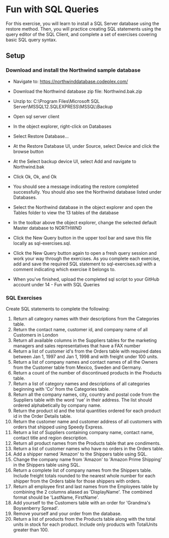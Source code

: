 # Fun with SQL Queries

For this exercise, you will learn to install a SQL Server database using the restore method. Then, you will practice creating SQL statements using the query editor of the SQL Client, and complete a set of exercises covering basic SQL query syntax.

## Setup

### Download and install the Northwind sample database

* Navigate to:  https://northwinddatabase.codeplex.com/
* Download the Northwind database zip file:  Northwind.bak.zip
* Unzip to:  C:\Program Files\Microsoft SQL Server\MSSQL12.SQLEXPRESS\MSSQL\Backup

* Open sql server client
* In the object explorer, right-click on Databases
* Select Restore Database...
* At the Restore Database UI, under Source, select Device and click the browse button
* At the Select backup device UI, select Add and navigate to Northwind.bak
* Click Ok, Ok, and Ok

* You should see a message indicating the restore completed successfully. You should also see the Northwind database listed under 
Databases.
* Select the Northwind database in the object explorer and open the Tables folder to view the 13 tables of the database
* In the toolbar above the object explorer, change the selected default Master database to NORTHWND
* Click the New Query button in the upper tool bar and save this file locally as sql-exercises.sql.
* Click the New Query button again to open a fresh query session and work your way through the exercises. As you complete each exercise, add and save the required SQL statement to sql-exercises.sql with a comment indicating which exercise it belongs to.
* When you've finished, upload the completed sql script to your GitHub account under 14 - Fun with SQL Queries

### SQL Exercises

Create SQL statements to complete the following:

1.  Return all category names with their descriptions from the Categories table.
2.  Return the contact name, customer id, and company name of all Customers in London
3.  Return all available columns in the Suppliers tables for the marketing managers and sales representatives that have a FAX number 
4.  Return a list of customer id's from the Orders table with required dates between Jan 1, 1997 and Jan 1, 1998 and with freight under 100 units.
5.  Return a list of company names and contact names of all the Owners from the Customer table from Mexico, Sweden and Germany.
6.  Return a count of the number of discontinued products in the Products table.
7.  Return a list of category names and descriptions of all categories beginning with 'Co' from the Categories table.
8.  Return all the company names, city, country and postal code from the Suppliers table with the word 'rue' in their address. The list should ordered alphabetically by company name.
9.  Return the product id and the total quantities ordered for each product id in the Order Details table.
10. Return the customer name and customer address of all customers with orders that shipped using Speedy Express.
11. Return a list of Suppliers containing company name, contact name, contact title and region description.
12. Return all product names from the Products table that are condiments.
13. Return a list of customer names who have no orders in the Orders table.  
14. Add a shipper named 'Amazon' to the Shippers table using SQL.
15. Change the company name from 'Amazon' to 'Amazon Prime Shipping' in the Shippers table using SQL. 
16. Return a complete list of company names from the Shippers table. Include freight totals rounded to the nearest whole number for each shipper from the Orders table for those shippers with orders.
17. Return all employee first and last names from the Employees table by combining the 2 columns aliased as 'DisplayName'. The combined format should be 'LastName, FirstName'.
18. Add yourself to the Customers table with an order for 'Grandma's Boysenberry Spread'.
19. Remove yourself and your order from the database.
20. Return a list of products from the Products table along with the total units in stock for each product. Include only products with TotalUnits greater than 100.